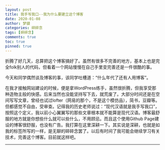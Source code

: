 ```yaml
---
layout: post
title: 我手写我口--我为什么要建立这个博客
date: 2020-01-08
author: 梦貘
categories: 碎碎念
tags: [碎碎念]
comments: true
toc: true
pinned: true
--- 
```

折腾了好几天，总算把这个博客搞好了。虽然有很多不完善的地方，基本上也是完全folk别人的代码，但看着一个网站慢慢在自己手里变完善还是一件很酷的事。

今天和同学偶然谈及博客的事，该同学吐槽道：“什么年代了还有人用博客”。

在我才接触网站建设的时候，便是拿WordPress练手，虽然很折腾，但我享受那种造物主般的快感。后来当然也没能坚持写下去，就荒废了。大部分时间还是在空间写写文章，曾经也试过lofter（网易的那个，不是这个模仿品），简书，豆瓣等。但都感觉不自由，受审查。记得我的历史老师说过：“现代汉语就是我手写我口”，按照这个定义，我以前小心翼翼写的那些文章根本就不能算是现代汉语。博客最舒服的地方就是你想些什么就可以些什么，不用顾忌。而且这个使用Github Page建设的博客很舒服，也没有广告。我打算在这里深耕一下。其实说是深耕，也就是如我的标签所写的一样，是无聊的碎碎念罢了。以后有时间了我可能会继续学习有关技术，完善这个博客。目前就这样吧。

___
